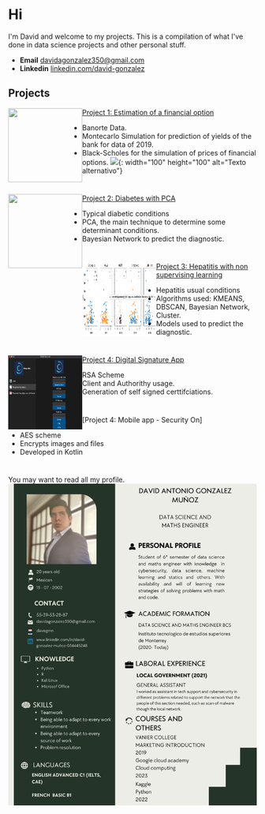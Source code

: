 # Hi
I'm David and welcome to my projects. This is a compilation of what I've done in data science projects and other personal stuff. 

- **Email** [davidagonzalez350@gmail.com](davidagonzalez350@gmail.com)
- **Linkedin** [linkedin.com/david-gonzalez](www.linkedin.com/in/david-gonzalez-muñoz-034445248)

## Projects
<img align="left" width="150" height="150" src="https://github.com/davegmn/Project-Estimation-of-a-financial-option/blob/d01fc1e6316e6486ce3d5662e453d01977616387/Vol1.png"> [Project 1: Estimation of a financial option](https://github.com/davegmn/Project-Estimation-of-a-financial-option.git)
* Banorte Data.
* Montecarlo Simulation for prediction of yields of the bank for data of 2019. 
* Black-Scholes for the simulation of prices of financial options.
![](https://github.com/davegmn/Project-Estimation-of-a-financial-option/blob/d01fc1e6316e6486ce3d5662e453d01977616387/Vol1.png){: width="100" height="100" alt="Texto alternativo"}


#
<img align="left" width="150" height="150" src=https://github.com/davegmn/Project-Diabetis_PCA/blob/47312ca6899e676661396ebd8a21bf1461270efc/Correlaciones.png> [Project 2: Diabetes with PCA](https://github.com/davegmn/Project-Diabetes_PCA.git)
* Typical diabetic conditions
* PCA, the main technique to determine some determinant conditions. 
* Bayesian Network to predict the diagnostic. 

#
<img align="left" width="150" height="150" src=https://github.com/davegmn/Project-Hepatitis-with-non-supervising-learning/blob/253e44443f7e783f4ac8d9596963d5eddd7ebf79/project%203.png> [Project 3: Hepatitis with non supervising learning](https://github.com/davegmn/Project-Hepatitis-with-non-supervising-learning.git)
* Hepatitis usual conditions
* Algorithms used: KMEANS, DBSCAN, Bayesian Network, Cluster.
* Models used to predict the diagnostic.

#
<img align="left" width="150" height="150" src=https://github.com/davegmn/Proyecto-Cripto/blob/3b672b4f461fb9967447e22e5171c40b8fb74f54/Screenshot%202023-06-16%20at%2021.46.20%20(2).png> [Project 4: Digital Signature App](https://github.com/davegmn/Proyecto-Cripto.git)
* RSA Scheme
* Client and Authorithy usage.
* Generation of self signed certtifciations.

#
[Project 4: Mobile app - Security On]
* AES scheme
* Encrypts images and files
* Developed in Kotlin


#
You may want to read all my profile.
<img align="center" src=https://github.com/davegmn/davegmn.github.io/blob/ab3047fce9c5e9ce718e287cfe286173bf853241/20%20an%CC%83os.png>

